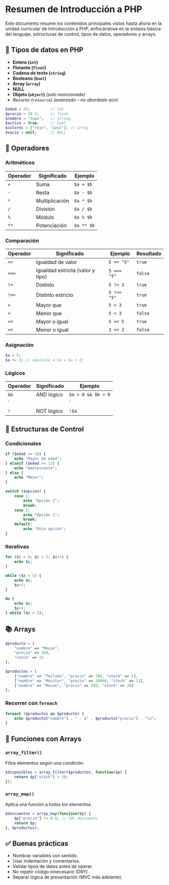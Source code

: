 
# Resumen de Introducción a PHP

Este documento resume los contenidos principales vistos hasta ahora en la unidad curricular de Introducción a PHP, enfocándose en la sintaxis básica del lenguaje, estructuras de control, tipos de datos, operadores y arrays.

## 📌 Tipos de datos en PHP

- **Entero (`int`)**
- **Flotante (`float`)**
- **Cadena de texto (`string`)**
- **Booleano (`bool`)**
- **Array (`array`)**
- **NULL**
- **Objeto (`object`)** *(solo mencionado)*
- **Recurso (`resource`)* (avanzado – no abordado aún)*

```php
$edad = 25;         // int
$precio = 10.5;     // float
$nombre = "Juan";   // string
$activo = true;     // bool
$colores = ["rojo", "azul"]; // array
$vacio = null;      // NULL
```

## 🔧 Operadores

### Aritméticos

| Operador | Significado     | Ejemplo          |
|----------|------------------|------------------|
| `+`      | Suma             | `$a + $b`        |
| `-`      | Resta            | `$a - $b`        |
| `*`      | Multiplicación   | `$a * $b`        |
| `/`      | División         | `$a / $b`        |
| `%`      | Módulo           | `$a % $b`        |
| `**`     | Potenciación     | `$a ** $b`       |

### Comparación

| Operador | Significado              | Ejemplo           | Resultado |
|----------|--------------------------|-------------------|-----------|
| `==`     | Igualdad de valor        | `5 == "5"`        | `true`    |
| `===`    | Igualdad estricta (valor y tipo) | `5 === "5"`  | `false`   |
| `!=`     | Distinto                 | `5 != 3`          | `true`    |
| `!==`    | Distinto estricto        | `5 !== "5"`       | `true`    |
| `>`      | Mayor que                | `5 > 3`           | `true`    |
| `<`      | Menor que                | `5 < 3`           | `false`   |
| `>=`     | Mayor o igual            | `5 >= 5`          | `true`    |
| `<=`     | Menor o igual            | `3 <= 2`          | `false`   |

### Asignación

```php
$a = 5;
$a += 2; // equivale a $a = $a + 2;
```

### Lógicos

| Operador | Significado   | Ejemplo             |
|----------|---------------|---------------------|
| `&&`     | AND lógico     | `$a > 0 && $b > 0`  |
| `||`     | OR lógico      | `$a > 0 || $b > 0`  |
| `!`      | NOT lógico     | `!$a`               |

## 🧠 Estructuras de Control

### Condicionales

```php
if ($edad >= 18) {
    echo "Mayor de edad";
} elseif ($edad >= 13) {
    echo "Adolescente";
} else {
    echo "Menor";
}
```

```php
switch ($opcion) {
    case 1:
        echo "Opción 1";
        break;
    case 2:
        echo "Opción 2";
        break;
    default:
        echo "Otra opción";
}
```

### Iterativas

```php
for ($i = 0; $i < 5; $i++) {
    echo $i;
}

while ($x < 5) {
    echo $x;
    $x++;
}

do {
    echo $x;
    $x++;
} while ($x < 5);
```

## 📚 Arrays

```php
$producto = [
    "nombre" => "Mouse",
    "precio" => 500,
    "stock" => 15
];

$productos = [
    ["nombre" => "Teclado", "precio" => 700, "stock" => 5],
    ["nombre" => "Monitor", "precio" => 10000, "stock" => 12],
    ["nombre" => "Mouse", "precio" => 500, "stock" => 20]
];
```

### Recorrer con `foreach`

```php
foreach ($productos as $producto) {
    echo $producto["nombre"] . " - $" . $producto["precio"] . "\n";
}
```

## 🧩 Funciones con Arrays

### `array_filter()`

Filtra elementos según una condición.

```php
$disponibles = array_filter($productos, function($p) {
    return $p["stock"] > 10;
});
```

### `array_map()`

Aplica una función a todos los elementos.

```php
$descuentos = array_map(function($p) {
    $p["precio"] *= 0.9; // 10% descuento
    return $p;
}, $productos);
```

## ✅ Buenas prácticas

- Nombrar variables con sentido.
- Usar indentación y comentarios.
- Validar tipos de datos antes de operar.
- No repetir código innecesario (DRY).
- Separar lógica de presentación (MVC más adelante).
